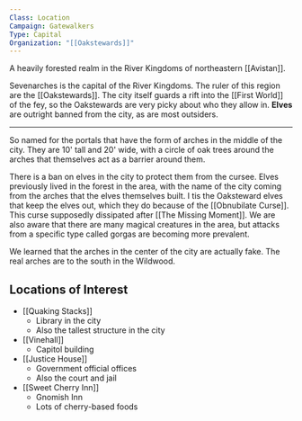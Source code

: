 ```yaml
---
Class: Location
Campaign: Gatewalkers
Type: Capital
Organization: "[[Oakstewards]]"
---
```

A heavily forested realm in the River Kingdoms of northeastern [[Avistan]].

Sevenarches is the capital of the River Kingdoms. The ruler of this region are the [[Oakstewards]]. The city itself guards a rift into the [[First World]] of the fey, so the Oakstewards are very picky about who they allow in. **Elves** are outright banned from the city, as are most outsiders.

---

So named for the portals that have the form of arches in the middle of the city. They are 10' tall and 20' wide, with a circle of oak trees around the arches that themselves act as a barrier around them.

There is a ban on elves in the city to protect them from the cursee. Elves previously lived in the forest in the area, with the name of the city coming from the arches that the elves themselves built. I tis the Oaksteward elves that keep the elves out, which they do because of the [[Obnubilate Curse]]. This curse supposedly dissipated after [[The Missing Moment]]. We are also aware that there are many magical creatures in the area, but attacks from a specific type called gorgas are becoming more prevalent.

We learned that the arches in the center of the city are actually fake. The real arches are to the south in the Wildwood.
## Locations of Interest
- [[Quaking Stacks]]
	- Library in the city
	- Also the tallest structure in the city
- [[Vinehall]]
	- Capitol building
- [[Justice House]]
	- Government official offices
	- Also the court and jail
- [[Sweet Cherry Inn]]
	- Gnomish Inn
	- Lots of cherry-based foods